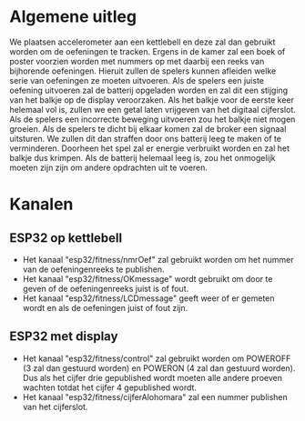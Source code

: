 # Algemene uitleg
We plaatsen accelerometer aan een kettlebell en deze zal dan gebruikt worden om de oefeningen te tracken. Ergens in de kamer zal een boek of poster voorzien worden met nummers op met daarbij een reeks van bijhorende oefeningen. Hieruit zullen de spelers kunnen afleiden welke serie van oefeningen ze moeten uitvoeren. Als de spelers een juiste oefening uitvoeren zal de batterij opgeladen worden en zal dit een stijging van het balkje op de display veroorzaken. Als het balkje voor de eerste keer helemaal vol is, zullen we een getal laten vrijgeven van het digitaal cijferslot. Als de spelers een incorrecte beweging uitvoeren zou het balkje niet mogen groeien. Als de spelers te dicht bij elkaar komen zal de broker een signaal uitsturen. We zullen dit dan straffen door ons batterij leeg te maken of te verminderen. Doorheen het spel zal er energie verbruikt worden en zal het balkje dus krimpen. Als de batterij helemaal leeg is, zou het onmogelijk moeten zijn zijn om andere opdrachten uit te voeren.

# Kanalen
## ESP32 op kettlebell
- Het kanaal "esp32/fitness/nmrOef" zal gebruikt worden om het nummer van de oefeningenreeks te publishen. 
- Het kanaal "esp32/fitness/OKmessage" wordt gebruikt om door te geven of de oefeningenreeks juist is of fout.
- Het kanaal "esp32/fitness/LCDmessage" geeft weer of er gemeten wordt en als de oefeningen juist of fout zijn.

## ESP32 met display
- Het kanaal "esp32/fitness/control" zal gebruikt worden om POWEROFF (3 zal dan gestuurd worden) en  POWERON (4 zal dan gestuurd worden). Dus als het cijfer drie gepublished wordt moeten alle andere proeven wachten totdat het cijfer 4 gepublished wordt.
- Het kanaal "esp32/fitness/cijferAlohomara" zal een nummer publishen van het cijferslot.

